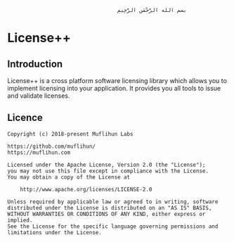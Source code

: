                                        ‫بسم الله الرَّحْمَنِ الرَّحِيمِ

# License++
    
## Introduction
License++ is a cross platform software licensing library which allows you to implement licensing into your application. It provides you all tools to issue and validate licenses.

## Licence

```
Copyright (c) 2018-present Muflihun Labs

https://github.com/muflihun/
https://muflihun.com

Licensed under the Apache License, Version 2.0 (the "License");
you may not use this file except in compliance with the License.
You may obtain a copy of the License at

    http://www.apache.org/licenses/LICENSE-2.0

Unless required by applicable law or agreed to in writing, software
distributed under the License is distributed on an "AS IS" BASIS,
WITHOUT WARRANTIES OR CONDITIONS OF ANY KIND, either express or implied.
See the License for the specific language governing permissions and
limitations under the License.
```

